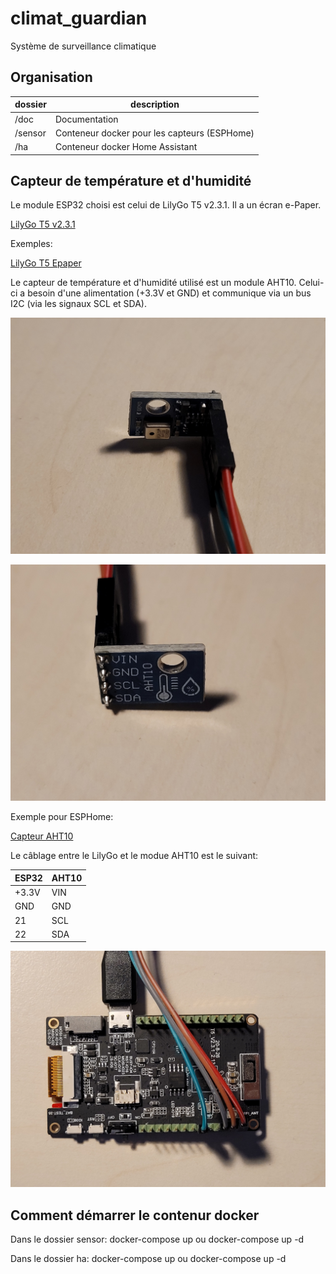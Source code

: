 # climat_guardian

Système de surveillance climatique

## Organisation

| dossier | description                                  |
|---------|----------------------------------------------|
| /doc    | Documentation                                |
| /sensor | Conteneur docker pour les capteurs (ESPHome) |
| /ha     | Conteneur docker Home Assistant              |

## Capteur de température et d'humidité

Le module ESP32 choisi est celui de LilyGo T5 v2.3.1. Il a un écran e-Paper.

[LilyGo T5 v2.3.1](https://www.lilygo.cc/products/t5-v2-3-1)

Exemples:

[LilyGo T5 Epaper](https://github.com/Xinyuan-LilyGO/LilyGo-T5-Epaper-Series)

Le capteur de température et d'humidité utilisé est un module AHT10. 
Celui-ci a besoin d'une alimentation (+3.3V et GND) et communique via un bus I2C (via les signaux SCL et SDA). 

![Capteur AHT10](doc/images/AHT10_IMG1.jpg)

![Capteur AHT10](doc/images/AHT10_IMG2.jpg)

Exemple pour ESPHome:

[Capteur AHT10](https://esphome.io/components/sensor/aht10.html)

Le câblage entre le LilyGo et le modue AHT10 est le suivant:

|ESP32  |AHT10|
|-------|-----|
| +3.3V | VIN |
| GND   | GND |
| 21    | SCL |
| 22    | SDA |

![LilyGo avec le câblage](doc/images/LILYGO_T5_BOT.jpg)

## Comment démarrer le contenur docker

Dans le dossier sensor:
  docker-compose up ou docker-compose up -d 

Dans le dossier ha:
  docker-compose up ou docker-compose up -d 
